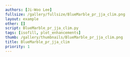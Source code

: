 ```yaml
---
authors: [Ji-Woo Lee]
fullsize: /gallery/fullsize/BlueMarble_pr_jja_clim.png
layout: example
other: []
script: BlueMarble_pr_jja_clim.py
tags: [isofill, plot_enhancements]
thumb: /gallery/thumbnails/BlueMarble_pr_jja_clim.png
title: BlueMarble_pr_jja_clim
priority: 1
---
```

